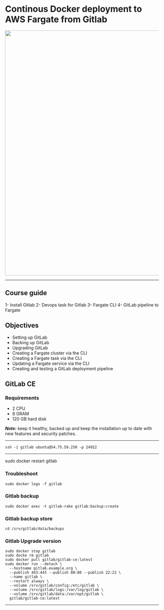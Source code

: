 # **Continous Docker deployment to AWS Fargate from Gitlab**

<div align="center">
    <img src="images/waf.png" width="800" />
</div>

***
## **Course guide**
   1- Install Gitlab
   2- Devops task for Gitlab
   3- Fargate CLI
   4- GitLab pipeline to Fargate

## **Objectives**
  * Setting up GitLab
  * Backing up GitLab
  * Upgrading GitLab
  * Creating a Fargate cluster via the CLI
  * Creating a Fargate task via the CLI
  * Updating a Fargate service via the CLI
  * Creating and testing a GitLab deployment pipeline
  
## **GitLab CE**

### __Requirements__

  * 2 CPU
  * 8 GRAM
  * 120 GB hard disk

*__Note:__* keep it healthy, backed up and keep the installation up to date with new features and security patches.

***

```
ssh -i gitlab ubuntu@54.75.59.250 -p 24922
```
***
sudo docker restart gitlab
### __Troubleshoot__
```
sudo docker logs -f gitlab
```
### __Gitlab backup__
```
sudo docker exec -t gitlab-rake gitlab:backup:create
```
### __Gitlab backup store__
```
cd /srv/gitlab/data/backups
```
### __Gitlab Upgrade version__
```
sudo docker stop gitlab
sudo docke rm gitlab
sudo docker pull gitlab/gitlab-ce:latest
sudo docker run --detach \
  --hostname gitlab.example.org \
  --publish 443:443 --publish 80:80 --publish 22:22 \
  --name gitlab \
  --restart always \
  --volume /srv/gitlab/config:/etc/gitlab \
  --volume /srv/gitlab/logs:/var/log/gitlab \
  --volume /srv/gitlab/data:/var/opt/gitlab \
  gitlab/gitlab-ce:latest
```

***